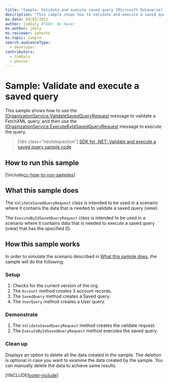 ```yaml
---
title: "Sample: Validate and execute saved query (Microsoft Dataverse) | Microsoft Docs" 
description: "This sample shows how to validate and execute a saved query." 
ms.date: 04/03/2022
author: JimDaly #TODO: No Owner
ms.author: jdaly
ms.reviewer: pehecke
ms.topic: sample
search.audienceType:
  - developer
contributors:
  - JimDaly
  - phecke
---
```


# Sample: Validate and execute a saved query

<!-- Needs supporting conceptual topic
https://learn.microsoft.com/dynamics365/customer-engagement/developer/org-service/sample-validate-execute-saved-query
-->

This sample shows how to use the [IOrganizationService.ValidateSavedQueryRequest](/dotnet/api/microsoft.crm.sdk.messages.validatesavedqueryrequest) message to validate a FetchXML query, and then use the [IOrganizationService.ExecuteByIdSavedQueryRequest](/dotnet/api/microsoft.crm.sdk.messages.executebyidsavedqueryrequest) message to execute the query.

> [!div class="nextstepaction"]
> [SDK for .NET: Validate and execute a saved query sample code](https://github.com/microsoft/PowerApps-Samples/tree/master/dataverse/orgsvc/CSharp/ValidateandExecuteSavedQuery)

## How to run this sample

[!include[cc-how-to-run-samples](../../includes/cc-how-to-run-samples.md)]

## What this sample does

The `ValidateSavedQueryRequest` class is intended to be used in a scenario where it contains the data that is needed to validate a saved query (view).

The `ExecuteByIdSavedQueryRequest` class is intended to be used in a scenario where it contains data that is needed to execute a saved query (view) that has the specified ID.

## How this sample works

In order to simulate the scenario described in [What this sample does](#what-this-sample-does), the sample will do the following:

### Setup

1. Checks for the current version of the org.
1. The `Account` method creates 3 account records.
1. The `SavedQuery` method creates a Saved query.
1. The `UserQuery` method creates a User query.

### Demonstrate

1. The `ValidateSavedQueryRequest` method creates the validate request.
1. The `ExecuteByIdSavedQueryRequest` method executes the saved query.

### Clean up

Displays an option to delete all the data created in the sample. The deletion is optional in case you want to examine the data created by the sample. You can manually delete the data to achieve same results.

[!INCLUDE[footer-include](../../../../includes/footer-banner.md)]
